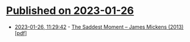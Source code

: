 # [Published on 2023-01-26](index.md)

* [2023-01-26, 11:29:42](https://news.ycombinator.com/item?id=34530412) - [The Saddest Moment – James Mickens (2013) [pdf]](https://scholar.harvard.edu/files/mickens/files/thesaddestmoment.pdf)

